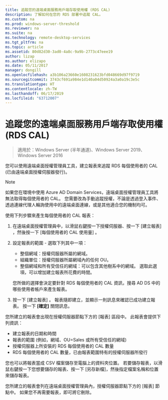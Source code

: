 ```yaml
---
title: 追蹤您的遠端桌面服務用戶端存取使用權 (RDS CAL)
description: 了解如何在您的 RDS 部署中追蹤 CAL。
ms.custom: na
ms.prod: windows-server-threshold
ms.reviewer: na
ms.suite: na
ms.technology: remote-desktop-services
ms.tgt_pltfrm: na
ms.topic: article
ms.assetid: 80d82d30-3ad0-4a8c-9a9b-2773c47eee19
author: lizap
ms.author: elizapo
ms.date: 05/11/2017
manager: dongill
ms.openlocfilehash: a3b106a23660e1608231623bfd048669d97f9719
ms.sourcegitcommit: 3743cf691a984e1d140a04d50924a3a0a19c3e5c
ms.translationtype: HT
ms.contentlocale: zh-TW
ms.lasthandoff: 06/17/2019
ms.locfileid: "63712007"
---
```

# <a name="track-your-remote-desktop-services-client-access-licenses-rds-cals"></a>追蹤您的遠端桌面服務用戶端存取使用權 (RDS CAL)

>適用於：Windows Server (半年通道)、Windows Server 2019、Windows Server 2016

您可以使用遠端桌面授權管理員工具，建立報表來追蹤 RDS 每個使用者的 CAL (已由遠端桌面授權伺服器發行)。

> [!NOTE]
>  如果您在環境中使用 Azure AD Domain Services，遠端桌面授權管理員工具將無法取得每個使用者的 CAL。 您需要改為手動追蹤授權，不論是透過登入事件、透過連線代理人輪詢使用中的遠端桌面連線，或是其他適合您的機制均可。 

使用下列步驟來產生每個使用者的 CAL 報表：

1. 在遠端桌面授權管理員中，以滑鼠右鍵按一下授權伺服器、按一下 [建立報表]  ，然後按一下 [每個使用者的 CAL 使用量]  。
2. 設定報表的範圍 - 選取下列其中一項：
   - 整個網域：授權伺服器所屬的網域。
   - 組織單位：授權伺服器所屬網域內的任何 OU。
   - 整個網域和所有受信任的網域：可以包含其他樹系中的網域。 選取此選項，可以增加建立報表所花費的時間。

   您所做的選擇會決定要針對 RDS 每個使用者的 CAL 資訊，搜尋 AD DS 中的哪些使用者帳戶來產生報表。
3. 按一下 [建立報表]  。 報表隨即建立，並顯示一則訊息來確認已成功建立報表。 按一下 **[確定]** 關閉訊息。

您所建立的報表會出現在授權伺服器節點下方的 [報表] 區段中。 此報表會提供下列資訊：

- 建立報表的日期和時間
- 報表的範圍 (例如，網域、OU=Sales 或所有受信任的網域)
- 授權伺服器上所安裝的 RDS 每個使用者的 CAL 數量
- RDS 每個使用者的 CAL 數量，已由報表範圍特有的授權伺服器所發行

您也可以將報表當成 CSV 檔案儲存至電腦上的資料夾位置。 若要儲存報表，以滑鼠右鍵按一下您想要儲存的報表、按一下 [另存新檔]，然後指定檔案名稱和位置來儲存報表。

您所建立的報表會列在遠端桌面授權管理員內，授權伺服器節點下方的 [報表] 節點中。 如果您不再需要報表，即可將它刪除。
